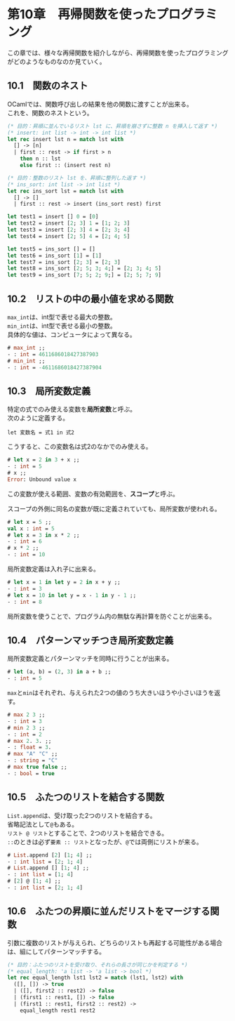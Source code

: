 # 第10章　再帰関数を使ったプログラミング

この章では、様々な再帰関数を紹介しながら、再帰関数を使ったプログラミングがどのようなものなのか見ていく。

## 10.1　関数のネスト

OCamlでは、関数呼び出しの結果を他の関数に渡すことが出来る。  
これを、関数のネストという。

```ocaml
(* 目的：昇順に並んでいるリスト lst に、昇順を崩さずに整数 n を挿入して返す *)
(* insert: int list -> int -> int list *)
let rec insert lst n = match lst with
  [] -> [n]
  | first :: rest -> if first > n
    then n :: lst
    else first :: (insert rest n)

(* 目的：整数のリスト lst を、昇順に整列した返す *)
(* ins_sort: int list -> int list *)
let rec ins_sort lst = match lst with
  [] -> []
  | first :: rest -> insert (ins_sort rest) first

let test1 = insert [] 0 = [0]
let test2 = insert [2; 3] 1 = [1; 2; 3]
let test3 = insert [2; 3] 4 = [2; 3; 4]
let test4 = insert [2; 5] 4 = [2; 4; 5]

let test5 = ins_sort [] = []
let test6 = ins_sort [1] = [1]
let test7 = ins_sort [2; 3] = [2; 3]
let test8 = ins_sort [2; 5; 3; 4;] = [2; 3; 4; 5]
let test9 = ins_sort [7; 5; 2; 9;] = [2; 5; 7; 9]
```

## 10.2　リストの中の最小値を求める関数

`max_int`は、int型で表せる最大の整数。  
`min_int`は、int型で表せる最小の整数。  
具体的な値は、コンピュータによって異なる。

```ocaml
# max_int ;;
- : int = 4611686018427387903
# min_int ;;
- : int = -4611686018427387904
```

## 10.3　局所変数定義

特定の式でのみ使える変数を**局所変数**と呼ぶ。  
次のように定義する。

```
let 変数名 = 式1 in 式2
```

こうすると、この変数名は式2のなかでのみ使える。

```ocaml
# let x = 2 in 3 + x ;;
- : int = 5
# x ;;
Error: Unbound value x
```

この変数が使える範囲、変数の有効範囲を、**スコープ**と呼ぶ。

スコープの外側に同名の変数が既に定義されていても、局所変数が使われる。

```ocaml
# let x = 5 ;;
val x : int = 5
# let x = 3 in x * 2 ;;
- : int = 6
# x * 2 ;;
- : int = 10
```

局所変数定義は入れ子に出来る。

```ocaml
# let x = 1 in let y = 2 in x + y ;;
- : int = 3
# let x = 10 in let y = x - 1 in y - 1 ;;
- : int = 8
```

局所変数を使うことで、プログラム内の無駄な再計算を防ぐことが出来る。

## 10.4　パターンマッチつき局所変数定義

局所変数定義とパターンマッチを同時に行うことが出来る。

```ocaml
# let (a, b) = (2, 3) in a + b ;;
- : int = 5
```

`max`と`min`はそれぞれ、与えられた2つの値のうち大きいほうや小さいほうを返す。

```ocaml
# max 2 3 ;;
- : int = 3
# min 2 3 ;;
- : int = 2
# max 2. 3. ;;
- : float = 3.
# max "A" "C" ;;
- : string = "C"
# max true false ;;
- : bool = true
```

## 10.5　ふたつのリストを結合する関数

`List.append`は、受け取った2つのリストを結合する。  
省略記法として`@`もある。  
`リスト @ リスト`とすることで、2つのリストを結合できる。  
`::`のときは必ず`要素 :: リスト`となったが、`@`では両側にリストが来る。

```ocaml
# List.append [2] [1; 4] ;;
- : int list = [2; 1; 4]
# List.append [] [1; 4] ;;
- : int list = [1; 4]
# [2] @ [1; 4] ;;
- : int list = [2; 1; 4]
```

## 10.6　ふたつの昇順に並んだリストをマージする関数

引数に複数のリストが与えられ、どちらのリストも再起する可能性がある場合は、組にしてパターンマッチする。

```ocaml
(* 目的：ふたつのリストを受け取り、それらの長さが同じかを判定する *)
(* equal_length: 'a list -> 'a list -> bool *)
let rec equal_length lst1 lst2 = match (lst1, lst2) with
  ([], []) -> true
  | ([], first2 :: rest2) -> false
  | (first1 :: rest1, []) -> false
  | (first1 :: rest1, first2 :: rest2) ->
    equal_length rest1 rest2
```
